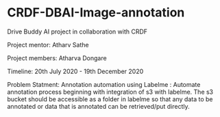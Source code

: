 # CRDF-DBAI-Image-annotation

Drive Buddy AI project in collaboration with CRDF

Project mentor: Atharv Sathe

Project members: Atharva Dongare

Timeline: 20th July 2020 - 19th December 2020

Problem Statment: Annotation automation using Labelme : Automate annotation process beginning with integration of s3 with labelme. The s3 bucket should be accessible as a folder in labelme so that any data to be annotated or data that is annotated can be retrieved/put directly. 
